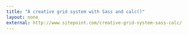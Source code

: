 ```yaml
---
title: "A creative grid system with Sass and calc()"
layout: none
external: http://www.sitepoint.com/creative-grid-system-sass-calc/
---
```

